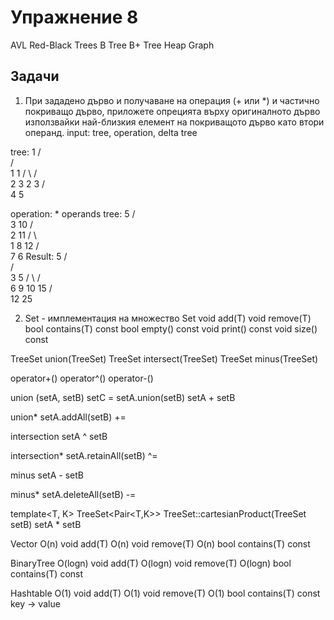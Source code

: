 Упражнение 8
===

AVL
Red-Black Trees
B Tree
B+ Tree
Heap
Graph

Задачи
---
1. При зададено дърво и
получаване на операция (+ или *) и частично покриващо дърво,
приложете опрецията върху оригиналното дърво използвайки
най-близкия елемент на покриващото дърво като втори операнд.
input: tree, operation, delta tree

tree:
         1
        / \
       /   \
      1     1
     / \   / \
    2   3 2   3
   /       \
  4         5

operation: *
operands tree:
       5
      / \
     3   10
    /     \
   2       11
  /  \      \
 1    8      12
/ \
7  6
Result:
         5
        / \
       /   \
      3     5
     / \   / \
    6   9 10  15
   /       \
  12        25


2. Set - имплементация на множество
Set<T>
  void add(T)
  void remove(T)
  bool contains(T) const
  bool empty() const
  void print() const
  void size() const















  TreeSet<T> union(TreeSet<T>)
  TreeSet<T> intersect(TreeSet<T>)
  TreeSet<T> minus(TreeSet<T>)

  operator+()
  operator^()
  operator-()

  union (setA, setB)
    setC = setA.union(setB)
    setA + setB

  union*
    setA.addAll(setB)
    +=

  intersection
    setA ^ setB

  intersection*
    setA.retainAll(setB)
    ^=

  minus
    setA - setB

  minus*
    setA.deleteAll(setB)
    -=

  template<T, K>
  TreeSet<Pair<T,K>> TreeSet<T>::cartesianProduct(TreeSet<K> setB)
    setA * setB

Vector
 O(n)     void add(T)
 O(n)     void remove(T)
 O(n)     bool contains(T) const

BinaryTree
 O(logn)     void add(T)
 O(logn)     void remove(T)
 O(logn)     bool contains(T) const

Hashtable
 O(1)     void add(T)
 O(1)     void remove(T)
 O(1)     bool contains(T) const
  key -> value
